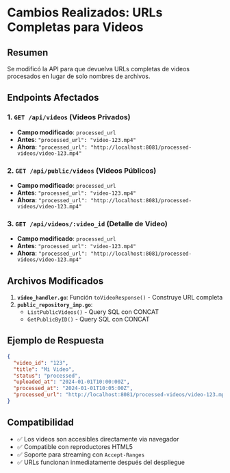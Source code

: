 # Cambios Realizados: URLs Completas para Videos

## Resumen
Se modificó la API para que devuelva URLs completas de videos procesados en lugar de solo nombres de archivos.

## Endpoints Afectados

### 1. `GET /api/videos` (Videos Privados)
- **Campo modificado**: `processed_url`
- **Antes**: `"processed_url": "video-123.mp4"`
- **Ahora**: `"processed_url": "http://localhost:8081/processed-videos/video-123.mp4"`

### 2. `GET /api/public/videos` (Videos Públicos)
- **Campo modificado**: `processed_url`
- **Antes**: `"processed_url": "video-123.mp4"`
- **Ahora**: `"processed_url": "http://localhost:8081/processed-videos/video-123.mp4"`

### 3. `GET /api/videos/:video_id` (Detalle de Video)
- **Campo modificado**: `processed_url`
- **Antes**: `"processed_url": "video-123.mp4"`
- **Ahora**: `"processed_url": "http://localhost:8081/processed-videos/video-123.mp4"`

## Archivos Modificados

1. **`video_handler.go`**: Función `toVideoResponse()` - Construye URL completa
2. **`public_repository_imp.go`**: 
   - `ListPublicVideos()` - Query SQL con CONCAT
   - `GetPublicByID()` - Query SQL con CONCAT

## Ejemplo de Respuesta

```json
{
  "video_id": "123",
  "title": "Mi Video",
  "status": "processed",
  "uploaded_at": "2024-01-01T10:00:00Z",
  "processed_at": "2024-01-01T10:05:00Z",
  "processed_url": "http://localhost:8081/processed-videos/video-123.mp4"
}
```

## Compatibilidad
- ✅ Los videos son accesibles directamente via navegador
- ✅ Compatible con reproductores HTML5
- ✅ Soporte para streaming con `Accept-Ranges`
- ✅ URLs funcionan inmediatamente después del despliegue